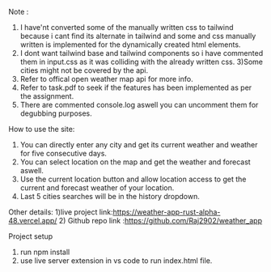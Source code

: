 Note :

1. I have'nt converted some of the manually written css to tailwind because i cant find its alternate in tailwind
   and some and css manually written is implemented for the dynamically created html elements.
2. I dont want tailwind base and tailwind components so i have commented them in input.css
   as it was colliding with the already written css.
   3)Some cities might not be covered by the api.
3. Refer to offical open weather map api for more info.
4. Refer to task.pdf to seek if the features has been implemented as per the assignment.
5. There are commented console.log aswell you can uncomment them for degubbing purposes.

How to use the site:

1. You can directly enter any city and get its current weather and weather for five consecutive days.
2. You can select location on the map and get the weather and forecast aswell.
3. Use the current location button and allow location access to get the current and forecast weather of your location.
4. Last 5 cities searches will be in the history dropdown.

Other details:
1)live project link:https://weather-app-rust-alpha-48.vercel.app/ 2) Github repo link :https://github.com/Raj2902/weather_app

Project setup

1. run npm install
2. use live server extension in vs code to run index.html file.
